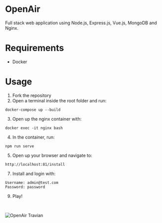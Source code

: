 # OpenAir

Full stack web application using Node.js, Express.js, Vue.js, MongoDB and Nginx.

# Requirements
- Docker

# Usage

1. Fork the repository
2. Open a terminal inside the root folder and run:
```properties
docker-compose up --build
```
3. Open up the nginx container with:
```properties
docker exec -it nginx bash
```
4. In the container, run:
```properties
npm run serve
```
5. Open up your browser and navigate to:
```properties
http://localhost:81/install
```

7. Install and login with:
```properties
Username: admin@test.com
Password: password
```
9. Play!

<br>

![OpenAir Travian](https://i.imgur.com/cnzcfUQ.png)
